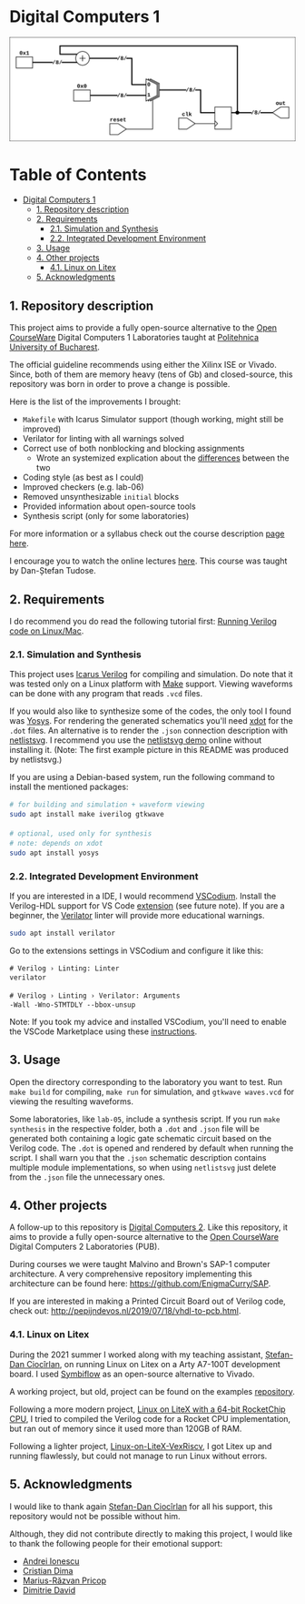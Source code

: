 # Digital Computers 1

![sch](resources/non-blocking/res/counter.svg#center "Counter module, synthesized and rendered")

Table of Contents
=================

* [Digital Computers 1](#digital-computers-1)
   * [1. Repository description](#1-repository-description)
   * [2. Requirements](#2-requirements)
      * [2.1. Simulation and Synthesis](#21-simulation-and-synthesis)
      * [2.2. Integrated Development Environment](#22-integrated-development-environment)
   * [3. Usage](#3-usage)
   * [4. Other projects](#4-other-projects)
      * [4.1. Linux on Litex](#41-linux-on-litex)
   * [5. Acknowledgments](#5-acknowledgments)

## 1. Repository description

This project aims to provide a fully open-source alternative to the
[Open CourseWare](https://ocw.cs.pub.ro/courses/cn1) Digital Computers 1
Laboratories taught at [Politehnica University of Bucharest](https://upb.ro).

The official guideline recommends using either the Xilinx ISE or Vivado. Since,
both of them are memory heavy (tens of Gb) and closed-source, this repository
was born in order to prove a change is possible.

Here is the list of the improvements I brought:

- `Makefile` with Icarus Simulator support (though working, might still be
   improved)
- Verilator for linting with all warnings solved
- Correct use of both nonblocking and blocking assignments
    - Wrote an systemized explication about the
    [differences](resources/non-blocking) between the two
- Coding style (as best as I could)
- Improved checkers (e.g. lab-06)
- Removed unsynthesizable `initial` blocks
- Provided information about open-source tools
- Synthesis script (only for some laboratories)

For more information or a syllabus check out the course description
[page here](https://cs.pub.ro/index.php/education/courses/59-under/an2under/116-digital-computers-1).

I encourage you to watch the online lectures
[here](https://www.youtube.com/watch?v=Tr0AdbBRbuk&list=PLwhXkdjzBNZ90g0O0HGMpPg20STiba9Gg).
This course was taught by Dan-Ștefan Tudose.

## 2. Requirements

I do recommend you do read the following tutorial first:
[Running Verilog code on Linux/Mac](https://medium.com/macoclock/running-verilog-code-on-linux-mac-3b06ddcccc55).

### 2.1. Simulation and Synthesis

This project uses [Icarus Verilog](http://iverilog.icarus.com/) for compiling
and simulation. Do note that it was tested only on a Linux platform with
[Make](https://www.gnu.org/software/make/) support. Viewing waveforms can be
done with any program that reads `.vcd` files.

If you would also like to synthesize some of the codes, the only tool I found
was [Yosys](http://www.clifford.at/yosys/). For rendering the generated
schematics you'll need [xdot](https://github.com/jrfonseca/xdot.py) for the
`.dot` files. An alternative is to render the `.json` connection description
with [netlistsvg](https://github.com/nturley/netlistsvg). I recommend you use
the [netlistsvg demo](https://neilturley.dev/netlistsvg/) online without
installing it. (Note: The first example picture in this README was produced by
netlistsvg.)

If you are using a Debian-based system, run the following command to install
the mentioned packages:

```bash
# for building and simulation + waveform viewing
sudo apt install make iverilog gtkwave

# optional, used only for synthesis
# note: depends on xdot
sudo apt install yosys
```

### 2.2. Integrated Development Environment

If you are interested in a IDE, I would recommend
[VSCodium](https://vscodium.com/). Install the Verilog-HDL support for VS Code
[extension](https://github.com/mshr-h/vscode-verilog-hdl-support) (see future
note).
If you are a beginner, the [Verilator](https://www.veripool.org/verilator/) 
linter will provide more educational warnings.

```bash
sudo apt install verilator
```

Go to the extensions settings in VSCodium and configure it like this:

```
# Verilog › Linting: Linter
verilator

# Verilog › Linting › Verilator: Arguments
-Wall -Wno-STMTDLY --bbox-unsup
```

Note: If you took my advice and installed VSCodium, you'll need to enable the VSCode
Marketplace using these
[instructions](https://github.com/VSCodium/vscodium/blob/master/DOCS.md#extensions-marketplace).

## 3. Usage

Open the directory corresponding to the laboratory you want to test. Run
`make build` for compiling, `make run` for simulation, and `gtkwave waves.vcd`
for viewing the resulting waveforms.

Some laboratories, like `lab-05`, include a synthesis script. If
you run `make synthesis` in the respective folder, both a `.dot` and `.json`
file will be generated both containing a logic gate schematic circuit based on
the Verilog code. The `.dot` is opened and rendered by default when running the
script. I shall warn you that the `.json` schematic description contains
multiple module implementations, so when using `netlistsvg` just delete from
the `.json` file the unnecessary ones.

## 4. Other projects

A follow-up to this repository is
[Digital Computers 2](https://github.com/mateibarbu19/digital-computers-2).
Like this repository, it aims to provide a fully open-source alternative to the
[Open CourseWare](https://ocw.cs.pub.ro/courses/cn2) Digital Computers 2
Laboratories (PUB).

During courses we were taught Malvino and Brown's SAP-1 computer architecture.
A very comprehensive repository implementing this architecture can be found
here: <https://github.com/EnigmaCurry/SAP>.

If you are interested in making a Printed Circuit Board out of Verilog code,
check out: <http://pepijndevos.nl/2019/07/18/vhdl-to-pcb.html>.

### 4.1. Linux on Litex

During the 2021 summer I worked along with my teaching assistant, 
[Ștefan-Dan Ciocîrlan](https://github.com/sdcioc), on running Linux on Litex
on a Arty A7-100T development board. I used
[Symbiflow](https://symbiflow.github.io/) as an open-source alternative to
Vivado.

A working project, but old, project can be found on the examples
[repository](https://github.com/SymbiFlow/symbiflow-examples/tree/master/xc7/linux_litex_demo).

Following a more modern project,
[Linux on LiteX with a 64-bit RocketChip CPU](https://github.com/litex-hub/linux-on-litex-rocket),
I tried to compiled the Verilog code for a Rocket CPU implementation, but ran
out of memory since it used more than 120GB of RAM.

Following a lighter project,
[Linux-on-LiteX-VexRiscv](https://github.com/litex-hub/linux-on-litex-vexriscv),
I got Litex up and running flawlessly, but could not manage to run Linux
without errors.

## 5. Acknowledgments

I would like to thank again [Ștefan-Dan Ciocîrlan](https://github.com/sdcioc)
for all his support, this repository would not be possible without him.

Although, they did not contribute directly to making this project, I would like
to thank the following people for their emotional support:

- [Andrei Ionescu](https://github.com/Andrei-Info)
- [Cristian Dima](https://github.com/Cartofie)
- [Marius-Răzvan Pricop](https://github.com/RazorBest)
- [Dimitrie David](https://github.com/dimitriedavid/)
